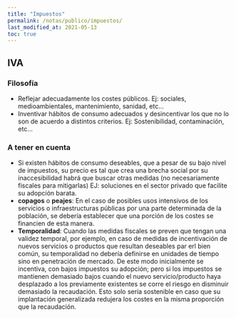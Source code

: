```yaml
---
title: "Impuestos"
permalink: /notas/publico/impuestos/
last_modified_at: 2021-05-13
toc: true
---
```


## IVA

### Filosofía
- Reflejar adecuadamente los costes públicos. Ej: sociales, medioambientales, mantenimiento, sanidad, etc...
- Inventivar hábitos de consumo adecuados y desincentivar los que no lo son de acuerdo a distintos criterios. Ej: Sostenibilidad, contaminación, etc...

### A tener en cuenta
- Si existen hábitos de consumo deseables, que a pesar de su bajo nivel de impuestos, su precio es tal que crea una brecha social por su inaccesibilidad habrá que buscar otras medidas (no necesariamente fiscales para mitigarlas) EJ: soluciones en el sector privado que facilite su adopción barata.
- **copagos** o **peajes**: En el caso de posibles usos intensivos de los servicios o infraestructuras públicas por una parte determinada de la población, se debería establecer que una porción de los costes se financien de esta manera. 
- **Temporalidad**: Cuando las medidas fiscales se preven que tengan una validez temporal, por ejemplo, en caso de medidas de incentivación de nuevos servicios o productos que resultan deseables par erl bien común, su temporalidad no debería definirse en unidades de tiempo sino en penetración de mercado. De este modo inicialmente se incentiva, con bajos impuestos su adopción; pero si los impuestos se mantienen demasiado bajos cuando el nuevo servicio/producto haya desplazado a los previamente existentes se corre el riesgo en disminuir demasiado la recaudación. Esto solo sería sostenible en caso que su implantación generalizada redujera los costes en la misma proporción que la recaudación.
